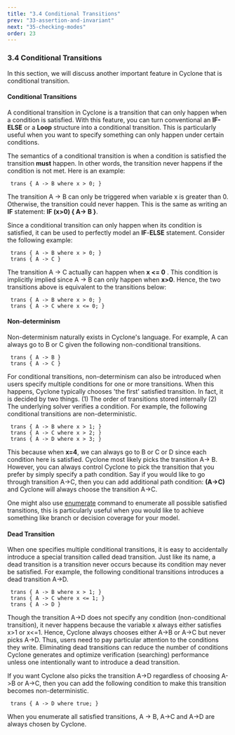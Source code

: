 ```yaml
---
title: "3.4 Conditional Transitions"
prev: "33-assertion-and-invariant"
next: "35-checking-modes"
order: 23
---
```


### 3.4 Conditional Transitions

In this section, we will discuss another important feature in Cyclone that is conditional transition.

#### Conditional Transitions

A conditional transition in Cyclone is a transition that can only happen when a condition is satisfied. With this feature, you can turn conventional an **IF-ELSE** or a **Loop** structure into a conditional transition. This is particularly useful when you want to specify something can only happen under certain conditions.

The semantics of a conditional transition is when a condition is satisfied the transition **must** happen. In other words, the transition never happens if the condition is not met. Here is an example:

```cyclone
 trans { A -> B where x > 0; }
```

The transition A -> B can only be triggered when variable x is greater than 0. Otherwise, the transition could never happen. This is the same as writing an **IF** statement: **IF (x>0) { A-> B }**.

Since a conditional transition can only happen when its condition is satisfied, it can be used to perfectly model an **IF**-**ELSE** statement. Consider the following example:

```cyclone
 trans { A -> B where x > 0; }
 trans { A -> C }
```

The transition A -> C actually can happen when **x <= 0** . This condition is implicitly implied since A -> B can only happen when **x>0**. Hence, the two transitions above is equivalent to the transitions below:

```cyclone
 trans { A -> B where x > 0; }
 trans { A -> C where x <= 0; }
```

#### Non-determinism

Non-determinism naturally exists in Cyclone's language. For example, A can always go to B or C given the following non-conditional transitions.

```cyclone
 trans { A -> B }
 trans { A -> C }
```

For conditional transitions, non-determinism can also be introduced when users specify multiple conditions for one or more transitions. When this happens, Cyclone typically chooses 'the first' satisfied transition. In fact, it is decided by two things. (1) The order of transitions stored internally (2) The underlying solver verifies a condition. For example, the following conditional transitions are non-deterministic.

```cyclone
 trans { A -> B where x > 1; }
 trans { A -> C where x > 2; }
 trans { A -> D where x > 3; }
```

This because when **x=4**, we can always go to B or C or D since each condition here is satisfied. Cyclone most likely picks the transition A-> B. However, you can always control Cyclone to pick the transition that you prefer by simply specify a path condition. Say if you would like to go through transition A->C, then you can add additional path condition: **(A->C)** and Cyclone will always choose the transition A->C.

One might also use [enumerate](https://classicwuhao.github.io/cyclone_tutorial/expr/enumerate-expr.html) command to enumerate all possible satisfied transitions, this is particularly useful when you would like to achieve something like branch or decision coverage for your model.

#### Dead Transition

When one specifies multiple conditional transitions, it is easy to accidentally introduce a special transition called dead transition. Just like its name, a dead transition is a transition never occurs because its condition may never be satisfied. For example, the following conditional transitions introduces a dead transition A->D.

```cyclone
 trans { A -> B where x > 1; }
 trans { A -> C where x <= 1; }
 trans { A -> D }
```

Though the transition A->D does not specify any condition (non-conditional transition), it never happens because the variable x always either satisfies x>1 or x<=1. Hence, Cyclone always chooses either A->B or A->C but never picks A->D. Thus, users need to pay particular attention to the conditions they write. Eliminating dead transitions can reduce the number of conditions Cyclone generates and optimize verification (searching) performance unless one intentionally want to introduce a dead transition.

If you want Cyclone also picks the transition A->D regardless of choosing A->B or A->C, then you can add the following condition to make this transition becomes non-deterministic.

```cyclone
 trans { A -> D where true; }
```

When you enumerate all satisfied transitions, A -> B, A->C and A->D are always chosen by Cyclone.
